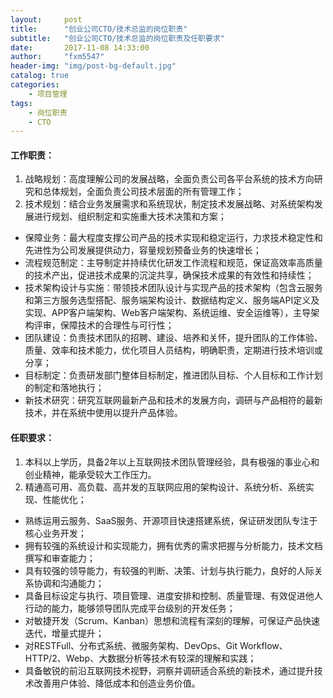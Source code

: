 ```yaml
---
layout:     post
title:      "创业公司CTO/技术总监的岗位职责"
subtitle:   "创业公司CTO/技术总监的岗位职责及任职要求"
date:       2017-11-08 14:33:00
author:     "fxm5547"
header-img: "img/post-bg-default.jpg"
catalog: true
categories:
    - 项目管理
tags:
    - 岗位职责
    - CTO
---
```



#### 工作职责：

1. 战略规划：高度理解公司的发展战略，全面负责公司各平台系统的技术方向研究和总体规划，全面负责公司技术层面的所有管理工作；
2. 技术规划：结合业务发展需求和系统现状，制定技术发展战略、对系统架构发展进行规划、组织制定和实施重大技术决策和方案；
- 保障业务：最大程度支撑公司产品的技术实现和稳定运行，力求技术稳定性和先进性为公司发展提供动力，容量规划预备业务的快速增长；
- 流程规范制定：主导制定并持续优化研发工作流程和规范，保证高效率高质量的技术产出，促进技术成果的沉淀共享，确保技术成果的有效性和持续性；
- 技术架构设计与实施：带领技术团队设计与实现产品的技术架构（包含云服务和第三方服务选型搭配、服务端架构设计、数据结构定义、服务端API定义及实现、APP客户端架构、Web客户端架构、系统运维、安全运维等），主导架构评审，保障技术的合理性与可行性；
- 团队建设：负责技术团队的招聘、建设、培养和关怀，提升团队的工作体验、质量、效率和技术能力，优化项目人员结构，明确职责，定期进行技术培训或分享；
- 目标制定：负责研发部门整体目标制定，推进团队目标、个人目标和工作计划的制定和落地执行；
- 新技术研究：研究互联网最新产品和技术的发展方向，调研与产品相符的最新技术，并在系统中使用以提升产品体验。

#### 任职要求：

1. 本科以上学历，具备2年以上互联网技术团队管理经验，具有极强的事业心和创业精神，能承受较大工作压力。
2. 精通高可用、高负载、高并发的互联网应用的架构设计、系统分析、系统实现、性能优化；
- 熟练运用云服务、SaaS服务、开源项目快速搭建系统，保证研发团队专注于核心业务开发；
- 拥有较强的系统设计和实现能力，拥有优秀的需求把握与分析能力，技术文档撰写和审查能力；
- 具有较强的领导能力，有较强的判断、决策、计划与执行能力，良好的人际关系协调和沟通能力；
- 具备目标设定与执行、项目管理、进度安排和控制、质量管理、有效促进他人行动的能力，能够领导团队完成平台级别的开发任务；
- 对敏捷开发（Scrum、Kanban）思想和流程有深刻的理解，可保证产品快速迭代，增量式提升；
- 对RESTFull、分布式系统、微服务架构、DevOps、Git Workflow、HTTP/2、Webp、大数据分析等技术有较深的理解和实践；
- 具备敏锐的前沿互联网技术视野，洞察并调研适合系统的新技术，通过提升技术改善用户体验、降低成本和创造业务价值。